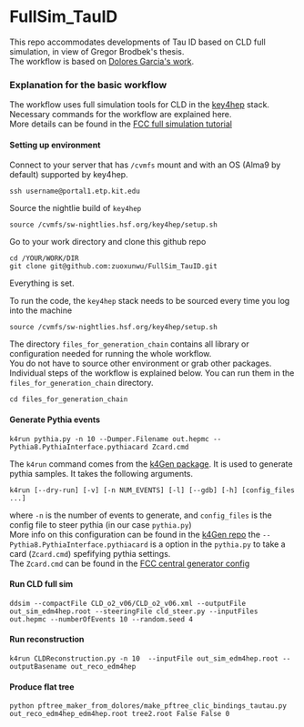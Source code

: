 # FullSim_TauID
This repo accommodates developments of Tau ID based on CLD full simulation, in view of Gregor Brodbek's thesis. \
The workflow is based on [Dolores Garcia's work](https://github.com/doloresgarcia/PID_GNN).  

### Explanation for the basic workflow
The workflow uses full simulation tools for CLD in the [key4hep](https://key4hep.github.io/key4hep-doc/) stack. Necessary commands for the workflow are explained here.\
More details can be found in the [FCC full simulation tutorial](https://hep-fcc.github.io/fcc-tutorials/master/full-detector-simulations/README.html)
#### Setting up environment
Connect to your server that has `/cvmfs` mount and with an OS (Alma9 by default) supported by key4hep.
```
ssh username@portal1.etp.kit.edu
```
Source the nightlie build of `key4hep`
```
source /cvmfs/sw-nightlies.hsf.org/key4hep/setup.sh
```
Go to your work directory and clone this github repo
```
cd /YOUR/WORK/DIR
git clone git@github.com:zuoxunwu/FullSim_TauID.git
```
Everything is set.
 
 

To run the code, the `key4hep` stack needs to be sourced every time you log into the machine
```
source /cvmfs/sw-nightlies.hsf.org/key4hep/setup.sh
```
The directory `files_for_generation_chain` contains all library or configuration needed for running the whole workflow.\
You do not have to source other environment or grab other packages.\
Individual steps of the workflow is explained below. You can run them in the `files_for_generation_chain` directory.
```
cd files_for_generation_chain
```

#### Generate Pythia events
```
k4run pythia.py -n 10 --Dumper.Filename out.hepmc --Pythia8.PythiaInterface.pythiacard Zcard.cmd 
```
The `k4run` command comes from the [k4Gen package](https://github.com/HEP-FCC/k4Gen). It is used to generate pythia samples. It takes the following arguments.
```
k4run [--dry-run] [-v] [-n NUM_EVENTS] [-l] [--gdb] [-h] [config_files ...]
```
where `-n` is the number of events to generate, and `config_files` is the config file to steer pythia (in our case `pythia.py`)\
More info on this configuration can be found in the [k4Gen repo](https://github.com/HEP-FCC/k4Gen/blob/main/k4Gen/options/pythia.py)
the `--Pythia8.PythiaInterface.pythiacard` is a option in the `pythia.py` to take a card (`Zcard.cmd`) spefifying pythia settings.\
The `Zcard.cmd` can be found in the [FCC central generator config](https://github.com/HEP-FCC/FCC-config/blob/winter2023/FCCee/Generator/Pythia8/p8_ee_Ztautau_ecm91.cmd)

#### Run CLD full sim
```
ddsim --compactFile CLD_o2_v06/CLD_o2_v06.xml --outputFile out_sim_edm4hep.root --steeringFile cld_steer.py --inputFiles out.hepmc --numberOfEvents 10 --random.seed 4
```

#### Run reconstruction
```
k4run CLDReconstruction.py -n 10  --inputFile out_sim_edm4hep.root --outputBasename out_reco_edm4hep
```

#### Produce flat tree
```
python pftree_maker_from_dolores/make_pftree_clic_bindings_tautau.py out_reco_edm4hep_edm4hep.root tree2.root False False 0
```
